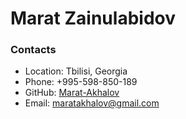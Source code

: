 # Marat Zainulabidov

### Contacts

- Location: Tbilisi, Georgia
- Phone: +995-598-850-189
- GitHub: [Marat-Akhalov](https://github.com/Marat-Akhalov)
- Email: maratakhalov@gmail.com
